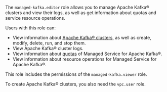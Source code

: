 The `managed-kafka.editor` role allows you to manage Apache Kafka® clusters and view their logs, as well as get information about quotas and service resource operations.

Users with this role can:
* View information about [Apache Kafka® clusters](../../managed-kafka/concepts/index.md), as well as create, modify, delete, run, and stop them.
* View Apache Kafka® cluster logs.
* View information about [quotas](../../managed-kafka/concepts/limits.md#mkf-quotas) of Managed Service for Apache Kafka®.
* View information about resource operations for Managed Service for Apache Kafka®.

This role includes the permissions of the `managed-kafka.viewer` role.

To create Apache Kafka® clusters, you also need the `vpc.user` role.